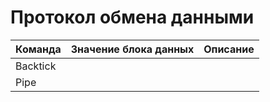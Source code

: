 # Протокол обмена данными
| Команда     | Значение блока данных | Описание |
| ---         | ---                   |---       |
| Backtick    |                       |          |
| Pipe        |                       |          |
